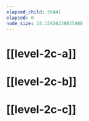 ```yaml
---
elapsed_child: 56447
elapsed: 0
node_size: 34.15926230035488
---
```

# [[level-2c-a]]
# [[level-2c-b]]
# [[level-2c-c]]